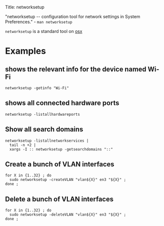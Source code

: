 Title: networksetup

"networksetup -- configuration tool for network settings in System Preferences." - `man networksetup`

`networksetup` is a standard tool on [osx](osx)

# Examples

## shows the relevant info for the device named Wi-Fi

```
networksetup -getinfo "Wi-Fi"
```

## shows all connected hardware ports

```
networksetup -listallhardwareports
```

## Show all search domains

```
networksetup -listallnetworkservices |
  tail -n +2 |
  xargs -I :: networksetup -getsearchdomains "::"
```

## Create a bunch of VLAN interfaces

```
for X in {1..32} ; do
  sudo networksetup -createVLAN "vlan${X}" en3 "${X}" ;
done ;
```

## Delete a bunch of VLAN interfaces

```
for X in {1..32} ; do
  sudo networksetup -deleteVLAN "vlan${X}" en3 "${X}" ;
done ;
```
